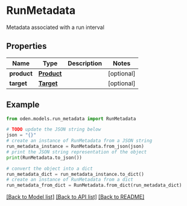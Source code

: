 # RunMetadata

Metadata associated with a run interval

## Properties

Name | Type | Description | Notes
------------ | ------------- | ------------- | -------------
**product** | [**Product**](Product.md) |  | [optional] 
**target** | [**Target**](Target.md) |  | [optional] 

## Example

```python
from oden.models.run_metadata import RunMetadata

# TODO update the JSON string below
json = "{}"
# create an instance of RunMetadata from a JSON string
run_metadata_instance = RunMetadata.from_json(json)
# print the JSON string representation of the object
print(RunMetadata.to_json())

# convert the object into a dict
run_metadata_dict = run_metadata_instance.to_dict()
# create an instance of RunMetadata from a dict
run_metadata_from_dict = RunMetadata.from_dict(run_metadata_dict)
```
[[Back to Model list]](../README.md#documentation-for-models) [[Back to API list]](../README.md#documentation-for-api-endpoints) [[Back to README]](../README.md)


